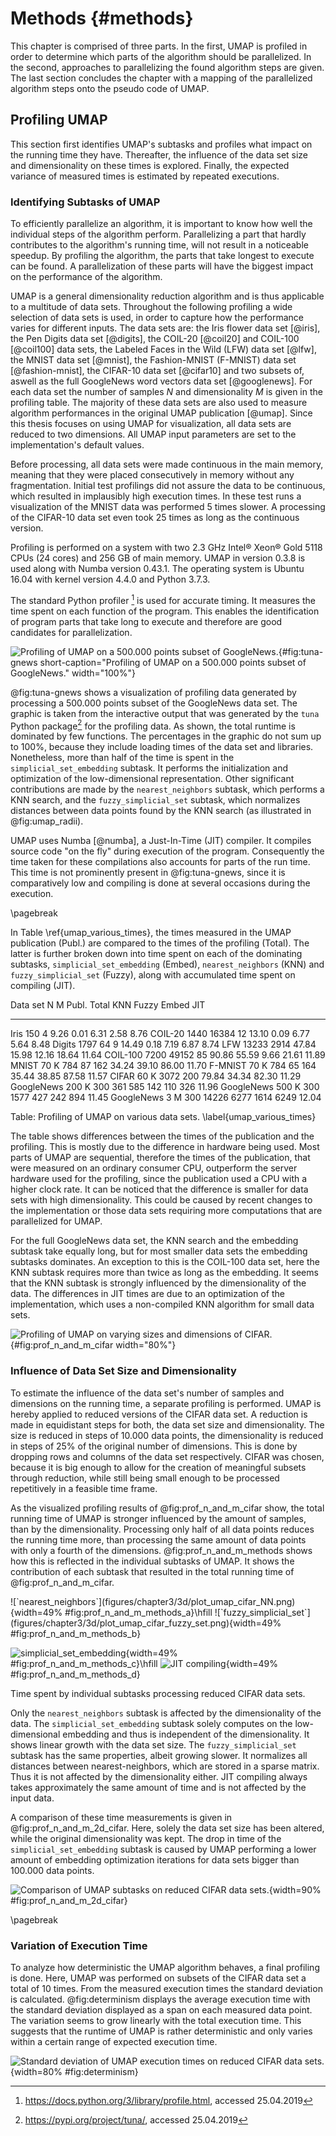 # Methods {#methods}
This chapter is comprised of three parts.
In the first, UMAP is profiled in order to determine which parts of the algorithm should be parallelized.
In the second, approaches to parallelizing the found algorithm steps are given.
The last section concludes the chapter with a mapping of the parallelized algorithm steps onto the pseudo code of UMAP.

## Profiling UMAP
This section first identifies UMAP's subtasks and profiles what impact on the running time they have.
Thereafter, the influence of the data set size and dimensionality on these times is explored.
Finally, the expected variance of measured times is estimated by repeated executions.

### Identifying Subtasks of UMAP
To efficiently parallelize an algorithm, it is important to know how well the individual steps of the algorithm perform.
Parallelizing a part that hardly contributes to the algorithm's running time, will not result in a noticeable speedup.
By profiling the algorithm, the parts that take longest to execute can be found.
A parallelization of these parts will have the biggest impact on the performance of the algorithm.

UMAP is a general dimensionality reduction algorithm and is thus applicable to a multitude of data sets.
Throughout the following profiling a wide selection of data sets is used, in order to capture how the performance varies for different inputs.
The data sets are:
the Iris flower data set [@iris],
the Pen Digits data set [@digits],
the COIL-20 [@coil20] and COIL-100 [@coil100] data sets,
the Labeled Faces in the Wild (LFW) data set [@lfw],
the MNIST data set [@mnist],
the Fashion-MNIST (F-MNIST) data set [@fashion-mnist],
the CIFAR-10 data set [@cifar10] and
two subsets of, aswell as the full GoogleNews word vectors data set [@googlenews].
For each data set the number of samples $N$ and dimensionality $M$ is given in the profiling table.
The majority of these data sets are also used to measure algorithm performances in the original UMAP publication [@umap].
Since this thesis focuses on using UMAP for visualization, all data sets are reduced to two dimensions.
All UMAP input parameters are set to the implementation's default values.
<!--, allowing for a validation of the publication's claimed execution times.-->

Before processing, all data sets were made continuous in the main memory, meaning that they were placed consecutively in memory without any fragmentation.
Initial test profilings did not assure the data to be continuous, which resulted in implausibly high execution times.
In these test runs a visualization of the MNIST data was performed 5 times slower.
A processing of the CIFAR-10 data set even took 25 times as long as the continuous version.

Profiling is performed on a system with two 2.3 GHz Intel® Xeon® Gold 5118 CPUs (24 cores) and 256 GB of main memory.
UMAP in version 0.3.8 is used along with Numba version 0.43.1.
The operating system is Ubuntu 16.04 with kernel version 4.4.0 and Python 3.7.3.

The standard Python profiler [^pyprof] is used for accurate timing.
It measures the time spent on each function of the program.
This enables the identification of program parts that take long to execute and therefore are good candidates for parallelization.

![Profiling of UMAP on a 500.000 points subset of GoogleNews.](figures/chapter3/tuna/umap_fit.png){#fig:tuna-gnews short-caption="Profiling of UMAP on a 500.000 points subset of GoogleNews." width="100%"}

@fig:tuna-gnews shows a visualization of profiling data generated by processing a 500.000 points subset of the GoogleNews data set.
The graphic is taken from the interactive output that was generated by the `tuna` Python package[^tuna_src] for the profiling data.
As shown, the total runtime is dominated by few functions.
The percentages in the graphic do not sum up to 100%, because they include loading times of the data set and libraries.
Nonetheless, more than half of the time is spent in the `simplicial_set_embedding` subtask.
It performs the initialization and optimization of the low-dimensional representation.
Other significant contributions are made by the `nearest_neighbors` subtask, which performs a KNN search, and the `fuzzy_simplicial_set` subtask, which normalizes distances between data points found by the KNN search (as illustrated in @fig:umap_radii).

UMAP uses Numba [@numba], a Just-In-Time (JIT) compiler.
It compiles source code "on the fly" during execution of the program.
Consequently the time taken for these compilations also accounts for parts of the run time.
This time is not prominently present in @fig:tuna-gnews, since it is comparatively low and compiling is done at several occasions during the execution.

\pagebreak

In Table \ref{umap_various_times}, the times measured in the UMAP publication (Publ.) are compared to the times of the profiling (Total).
The latter is further broken down into time spent on each of the dominating subtasks, `simplicial_set_embedding` (Embed), `nearest_neighbors` (KNN) and `fuzzy_simplicial_set` (Fuzzy), along with accumulated time spent on compiling (JIT).

Data set          N     M  Publ.   Total     KNN   Fuzzy   Embed    JIT
------------- ----- ----- ------ ------- ------- ------- ------- ------
Iris            150     4           9.26    0.01    6.31    2.58   8.76
COIL-20        1440 16384     12   13.10    0.09    6.77    5.64   8.48
Digits         1797    64      9   14.49    0.18    7.19    6.87   8.74
LFW           13233  2914          47.84   15.98   12.16   18.64  11.64
COIL-100       7200 49152     85   90.86   55.59    9.66   21.61  11.89
MNIST          70 K   784     87     162   34.24   39.10   86.00  11.70 
F-MNIST        70 K   784     65     164   35.44   38.85   87.58  11.57
CIFAR          60 K  3072            200   79.84   34.34   82.30  11.29
GoogleNews    200 K   300    361     585     142     110     326  11.96
GoogleNews    500 K   300           1577     427     242     894  11.45
GoogleNews      3 M   300          14226    6277    1614    6249  12.04

Table: Profiling of UMAP on various data sets. \label{umap_various_times}

The table shows differences between the times of the publication and the profiling.
This is mostly due to the difference in hardware being used.
Most parts of UMAP are sequential, therefore the times of the publication, that were measured on an ordinary consumer CPU, outperform the server hardware used for the profiling, since the publication used a CPU with a higher clock rate.
It can be noticed that the difference is smaller for data sets with high dimensionality.
This could be caused by recent changes to the implementation or those data sets requiring more computations that are parallelized for UMAP.

For the full GoogleNews data set, the KNN search and the embedding subtask take equally long, but for most smaller data sets the embedding subtasks dominates.
An exception to this is the COIL-100 data set, here the KNN subtask requires more than twice as long as the embedding.
It seems that the KNN subtask is strongly influenced by the dimensionality of the data.
The differences in JIT times are due to an optimization of the implementation, which uses a non-compiled KNN algorithm for small data sets.

![Profiling of UMAP on varying sizes and dimensions of CIFAR.](figures/chapter3/3d/plot_umap_cifar_total.png){#fig:prof_n_and_m_cifar width="80%"}

### Influence of Data Set Size and Dimensionality
To estimate the influence of the data set's number of samples and dimensions on the running time, a separate profiling is performed.
UMAP is hereby applied to reduced versions of the CIFAR data set.
A reduction is made in equidistant steps for both, the data set size and dimensionality.
The size is reduced in steps of 10.000 data points, the dimensionality is reduced in steps of 25% of the original number of dimensions.
This is done by dropping rows and columns of the data set respectively.
CIFAR was chosen, because it is big enough to allow for the creation of meaningful subsets through reduction, while still being small enough to be processed repetitively in a feasible time frame.

As the visualized profiling results of @fig:prof_n_and_m_cifar show, the total running time of UMAP is stronger influenced by the amount of samples, than by the dimensionality.
Processing only half of all data points reduces the running time more, than processing the same amount of data points with only a fourth of the dimensions.
@fig:prof_n_and_m_methods shows how this is reflected in the individual subtasks of UMAP.
It shows the contribution of each subtask that resulted in the total running time of @fig:prof_n_and_m_cifar.

<div id="fig:prof_n_and_m_methods" class="subfigures">
![`nearest_neighbors`](figures/chapter3/3d/plot_umap_cifar_NN.png){width=49% #fig:prof_n_and_m_methods_a}\hfill
![`fuzzy_simplicial_set`](figures/chapter3/3d/plot_umap_cifar_fuzzy_set.png){width=49% #fig:prof_n_and_m_methods_b}

![`simplicial_set_embedding`](figures/chapter3/3d/plot_umap_cifar_embed.png){width=49% #fig:prof_n_and_m_methods_c}\hfill
![JIT compiling](figures/chapter3/3d/plot_umap_cifar_compile.png){width=49% #fig:prof_n_and_m_methods_d}

Time spent by individual subtasks processing reduced CIFAR data sets.
</div>

Only the `nearest_neighbors` subtask is affected by the dimensionality of the data.
The `simplicial_set_embedding` subtask solely computes on the low-dimensional embedding and thus is independent of the dimensionality.
It shows linear growth with the data set size.
The `fuzzy_simplicial_set` subtask has the same properties, albeit growing slower.
It normalizes all distances between nearest-neighbors, which are stored in a sparse matrix.
Thus it is not affected by the dimensionality either.
JIT compiling always takes approximately the same amount of time and is not affected by the input data.

A comparison of these time measurements is given in @fig:prof_n_and_m_2d_cifar.
Here, solely the data set size has been altered, while the original dimensionality was kept.
The drop in time of the `simplicial_set_embedding` subtask is caused by UMAP performing a lower amount of embedding optimization iterations for data sets bigger than 100.000 data points.

![Comparison of UMAP subtasks on reduced CIFAR data sets.](figures/chapter3/plot_2d_cifar.png){width=90% #fig:prof_n_and_m_2d_cifar}

\pagebreak
### Variation of Execution Time
To analyze how deterministic the UMAP algorithm behaves, a final profiling is done.
Here, UMAP was performed on subsets of the CIFAR data set a total of 10 times.
From the measured execution times the standard deviation is calculated.
@fig:determinism displays the average execution time with the standard deviation displayed as a span on each measured data point. The variation seems to grow linearly with the total execution time.
This suggests that the runtime of UMAP is rather deterministic and only varies within a certain range of expected execution time.

![Standard deviation of UMAP execution times on reduced CIFAR data sets.](figures/chapter3/deterministic_cifar.png){width=80% #fig:determinism}

[^pyprof]: https://docs.python.org/3/library/profile.html, accessed 25.04.2019
[^tuna_src]: https://pypi.org/project/tuna/, accessed 25.04.2019
